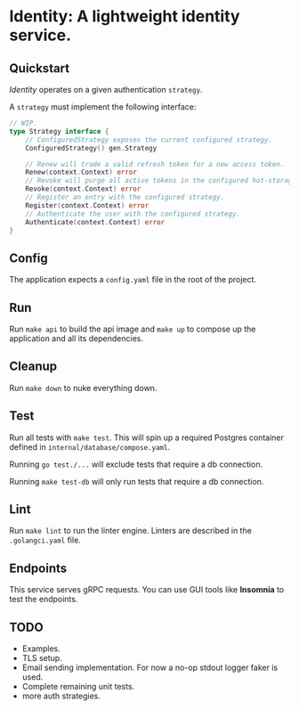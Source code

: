 # Identity: A lightweight identity service.

## Quickstart

*Identity* operates on a given authentication `strategy`.

A `strategy` must implement the following interface:

```go
// WIP.
type Strategy interface {
	// ConfiguredStrategy exposes the current configured strategy.
	ConfiguredStrategy() gen.Strategy

	// Renew will trade a valid refresh token for a new access token.
	Renew(context.Context) error
	// Revoke will purge all active tokens in the configured hot-storage.
	Revoke(context.Context) error
	// Register an entry with the configured strategy.
	Register(context.Context) error
	// Authenticate the user with the configured strategy.
	Authenticate(context.Context) error
}
```

## Config

The application expects a `config.yaml` file in the root of the project.

## Run

Run `make api` to build the api image and `make up` to compose up the application and all its dependencies.


## Cleanup


Run `make down` to nuke everything down.


## Test

Run all tests with `make test`. This will spin up a required Postgres container defined in `internal/database/compose.yaml`. 

Running `go test./...` will exclude tests that require a db connection.


Running `make test-db` will only run tests that require a db connection.


## Lint
Run `make lint` to run the linter engine. Linters are described in the `.golangci.yaml` file.


## Endpoints
This service serves gRPC requests. You can use GUI tools like **Insomnia** to test the endpoints.


## TODO
* Examples.
* TLS setup.
* Email sending implementation. For now a no-op stdout logger faker is used.
* Complete remaining unit tests.
* more auth strategies.

